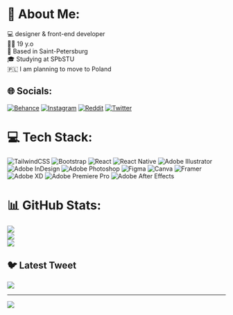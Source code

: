 # 💫 About Me:
💻 designer & front-end developer<br>👨‍🎓 19 y.o <br>📍 Based in Saint-Petersburg<br>🎓 Studying at SPbSTU<br>🇵🇱 I am planning to move to Poland


## 🌐 Socials:
[![Behance](https://img.shields.io/badge/Behance-1769ff?logo=behance&logoColor=white)](https://behance.net/nickmickewicz) [![Instagram](https://img.shields.io/badge/Instagram-%23E4405F.svg?logo=Instagram&logoColor=white)](https://instagram.com/nikita_allinone) [![Reddit](https://img.shields.io/badge/Reddit-%23FF4500.svg?logo=Reddit&logoColor=white)](https://reddit.com/user/Allinone43) [![Twitter](https://img.shields.io/badge/Twitter-%231DA1F2.svg?logo=Twitter&logoColor=white)](https://twitter.com/allinone0123) 

# 💻 Tech Stack:
![TailwindCSS](https://img.shields.io/badge/tailwindcss-%2338B2AC.svg?style=for-the-badge&logo=tailwind-css&logoColor=white) ![Bootstrap](https://img.shields.io/badge/bootstrap-%23563D7C.svg?style=for-the-badge&logo=bootstrap&logoColor=white) ![React](https://img.shields.io/badge/react-%2320232a.svg?style=for-the-badge&logo=react&logoColor=%2361DAFB) ![React Native](https://img.shields.io/badge/react_native-%2320232a.svg?style=for-the-badge&logo=react&logoColor=%2361DAFB) ![Adobe Illustrator](https://img.shields.io/badge/adobeillustrator-%23FF9A00.svg?style=for-the-badge&logo=adobeillustrator&logoColor=white) ![Adobe InDesign](https://img.shields.io/badge/Adobe%20InDesign-49021F?style=for-the-badge&logo=adobeindesign&logoColor=white) ![Adobe Photoshop](https://img.shields.io/badge/adobephotoshop-%2331A8FF.svg?style=for-the-badge&logo=adobephotoshop&logoColor=white) 	![Figma](https://img.shields.io/badge/figma-%23F24E1E.svg?style=for-the-badge&logo=figma&logoColor=white) ![Canva](https://img.shields.io/badge/Canva-%2300C4CC.svg?style=for-the-badge&logo=Canva&logoColor=white) ![Framer](https://img.shields.io/badge/Framer-black?style=for-the-badge&logo=framer&logoColor=blue) ![Adobe XD](https://img.shields.io/badge/Adobe%20XD-470137?style=for-the-badge&logo=Adobe%20XD&logoColor=#FF61F6) ![Adobe Premiere Pro](https://img.shields.io/badge/Adobe%20Premiere%20Pro-9999FF.svg?style=for-the-badge&logo=Adobe%20Premiere%20Pro&logoColor=white) ![Adobe After Effects](https://img.shields.io/badge/Adobe%20After%20Effects-9999FF.svg?style=for-the-badge&logo=Adobe%20After%20Effects&logoColor=white)
# 📊 GitHub Stats:
![](https://github-readme-stats.vercel.app/api?username=allinone12&theme=radical&hide_border=true&include_all_commits=false&count_private=false)<br/>
![](https://github-readme-streak-stats.herokuapp.com/?user=allinone12&theme=radical&hide_border=true)<br/>
![](https://github-readme-stats.vercel.app/api/top-langs/?username=allinone12&theme=radical&hide_border=true&include_all_commits=false&count_private=false&layout=compact)

## 🐦 Latest Tweet
[![](https://gtce.itsvg.in/api?username=allinone0123)](https://github.com/VishwaGauravIn/github-twitter-card-embed)

---
[![](https://visitcount.itsvg.in/api?id=allinone12&icon=0&color=0)](https://visitcount.itsvg.in)

<!-- Proudly created with GPRM ( https://gprm.itsvg.in ) -->
